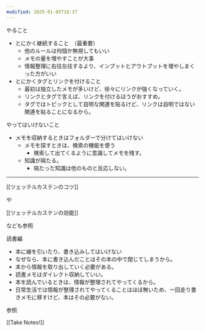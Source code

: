 ```yaml
---
modified: 2025-01-05T18:37
---
```

  

やること

- とにかく継続すること　（最重要）
    - 他のルールは何個か無視してもいい
    - メモの量を増やすことが大事
    - 情報整理に右往左往するより、インプットとアウトプットを増やしまくった方がいい
- とにかくタグとリンクを付けること
    - 最初は独立したメモが多いけど、徐々にリンクが強くなっていく。
    - リンクとタグで言えば、リンクを付けるほうがおすすめ。
    - タグではトピックとして自明な関連を貼るけど、リンクは自明ではない関連を貼ることになるから。

  

やってはいけないこと

- メモを収納するときはフォルダーで分けてはいけない
    - メモを探すときは、検索の機能を使う
        - 検索して出てくるように意識してメモを残す。
    - 知識が隔たる。
        - 隔たった知識は他のものと反応しない。

  

---

  

[[ツェッテルカステンのコツ]]

や

[[ツェッテルカステンの効能]]

なども参照

  

読書編

- 本に線を引いたり、書き込みしてはいけない
- なぜなら、本に書き込んだことはその本の中で閉じてしまうから。
- 本から情報を取り出していく必要がある。
- 読書メモはダイレクト収納していい。
- 本を読んでいるときは、情報が整理されてやってくるから。
- 日常生活では情報が整理されてやってくることはほぼ無いため、一回走り書きメモに移すけど、本はその必要がない。

  

参照

[[Take Notes!]]